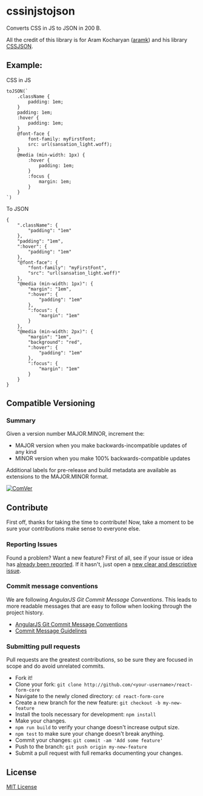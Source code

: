 # cssinjstojson

Converts CSS in JS to JSON in 200 B.

All the credit of this library is for Aram Kocharyan ([aramk](https://github.com/aramk)) and his library [CSSJSON](https://github.com/aramk/CSSJSON).

## Example:

CSS in JS

```
toJSON(`
    .className {
        padding: 1em;  
    }
    padding: 1em;
    :hover {
        padding: 1em;
    }
    @font-face {
        font-family: myFirstFont;
        src: url(sansation_light.woff);
    }
    @media (min-width: 1px) {
        :hover {
            padding: 1em;
        }
        :focus {
            margin: 1em;
        }
    }
`)
``` 

To JSON

```
{
    ".className": {
        "padding": "1em"
    },
    "padding": "1em",
    ":hover": {
        "padding": "1em"
    },
    "@font-face": {
        "font-family": "myFirstFont",
        "src": "url(sansation_light.woff)"
    },
    "@media (min-width: 1px)": {
        "margin": "1em",
        ":hover": {
            "padding": "1em"
        },
        ":focus": {
            "margin": "1em"
        }
    },
    "@media (min-width: 2px)": {
        "margin": "1em",
        "background": "red",
        ":hover": {
            "padding": "1em"
        },
        ":focus": {
            "margin": "1em"
        }
    }
}
``` 

## Compatible Versioning

### Summary

Given a version number MAJOR.MINOR, increment the:

- MAJOR version when you make backwards-incompatible updates of any kind
- MINOR version when you make 100% backwards-compatible updates

Additional labels for pre-release and build metadata are available as extensions to the MAJOR.MINOR format.

[![ComVer](https://img.shields.io/badge/ComVer-compliant-brightgreen.svg)](https://github.com/staltz/comver)

## Contribute

First off, thanks for taking the time to contribute!
Now, take a moment to be sure your contributions make sense to everyone else.

### Reporting Issues

Found a problem? Want a new feature? First of all, see if your issue or idea has [already been reported](../../issues).
If it hasn't, just open a [new clear and descriptive issue](../../issues/new).

### Commit message conventions

We are following *AngularJS Git Commit Message Conventions*. This leads to more readable messages that are easy to follow when looking through the project history.

- [AngularJS Git Commit Message Conventions](https://docs.google.com/document/d/1QrDFcIiPjSLDn3EL15IJygNPiHORgU1_OOAqWjiDU5Y/edit#heading=h.uyo6cb12dt6w)
- [Commit Message Guidelines](https://github.com/angular/angular/blob/master/CONTRIBUTING.md#commit)

### Submitting pull requests

Pull requests are the greatest contributions, so be sure they are focused in scope and do avoid unrelated commits.

-   Fork it!
-   Clone your fork: `git clone http://github.com/<your-username>/react-form-core`
-   Navigate to the newly cloned directory: `cd react-form-core`
-   Create a new branch for the new feature: `git checkout -b my-new-feature`
-   Install the tools necessary for development: `npm install`
-   Make your changes.
-   `npm run build` to verify your change doesn't increase output size.
-   `npm test` to make sure your change doesn't break anything.
-   Commit your changes: `git commit -am 'Add some feature'`
-   Push to the branch: `git push origin my-new-feature`
-   Submit a pull request with full remarks documenting your changes.

## License

[MIT License](https://github.com/gc-victor/cssinjstojson/blob/master/LICENSE)